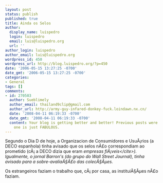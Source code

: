 ```yaml
---
layout: post
status: publish
published: true
title: Ainda os Selos
author:
  display_name: luispedro
  login: luispedro
  email: luis@luispedro.org
  url: ''
author_login: luispedro
author_email: luis@luispedro.org
wordpress_id: 450
wordpress_url: http://blog.luispedro.org/?p=450
date: '2006-05-15 13:27:25 -0700'
date_gmt: '2006-05-15 13:27:25 -0700'
categories:
- General
tags: []
comments:
- id: 270503
  author: Sueblimely
  author_email: thailand9clip@gmail.com
  author_url: http://army-guy-infared-donkey-fuck.loindawn.nx.cn/
  date: '2008-04-11 06:19:33 -0700'
  date_gmt: '2008-04-11 06:19:33 -0700'
  content: Your blog is getting better and better! Previous posts were good, but this
    one is just FABULOUS.
---
```

<p>Segundo o Dia&nbsp;D de hoje, a Organizacion de Consumidores e Usu&Atilde;&iexcl;rios (a DECO espanhola) tinha avisado que os selos n&Atilde;&pound;o correspondiam ao prometido (c&Atilde;&iexcl; a DECO dizia que eram <cite>empresas fi&Atilde;&iexcl;veis<&#47;cite>). Igualmente, o jornal Barron's (do grupo do Wall Street Journal), tinha avisado para a sobre-avalia&Atilde;&sect;&Atilde;&pound;o das colec&Atilde;&sect;&Atilde;&micro;es.</p>
<p>Os estrangeiros faziam o trabalho que, c&Atilde;&iexcl; por casa, as institui&Atilde;&sect;&Atilde;&micro;es n&Atilde;&pound;o faziam.</p>
